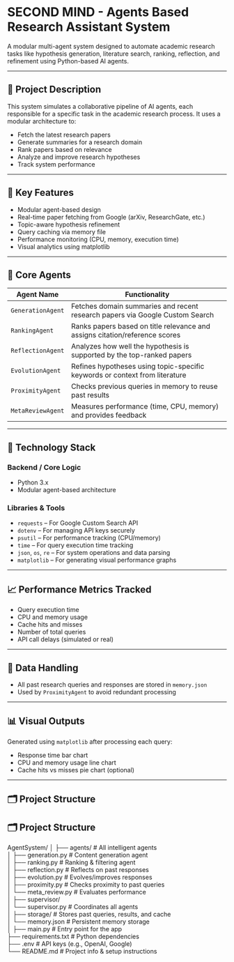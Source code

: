 
# SECOND MIND - Agents Based Research Assistant System

A modular multi-agent system designed to automate academic research tasks like hypothesis generation, literature search, ranking, reflection, and refinement using Python-based AI agents.

---

## 📘 Project Description

This system simulates a collaborative pipeline of AI agents, each responsible for a specific task in the academic research process. It uses a modular architecture to:

- Fetch the latest research papers
- Generate summaries for a research domain
- Rank papers based on relevance
- Analyze and improve research hypotheses
- Track system performance

---

## 🚀 Key Features

- Modular agent-based design
- Real-time paper fetching from Google (arXiv, ResearchGate, etc.)
- Topic-aware hypothesis refinement
- Query caching via memory file
- Performance monitoring (CPU, memory, execution time)
- Visual analytics using matplotlib

---

## 🤖 Core Agents

| Agent Name         | Functionality                                                                 |
|--------------------|--------------------------------------------------------------------------------|
| `GenerationAgent`  | Fetches domain summaries and recent research papers via Google Custom Search  |
| `RankingAgent`     | Ranks papers based on title relevance and assigns citation/reference scores   |
| `ReflectionAgent`  | Analyzes how well the hypothesis is supported by the top-ranked papers         |
| `EvolutionAgent`   | Refines hypotheses using topic-specific keywords or context from literature    |
| `ProximityAgent`   | Checks previous queries in memory to reuse past results                        |
| `MetaReviewAgent`  | Measures performance (time, CPU, memory) and provides feedback                 |

---

## 🧠 Technology Stack

### Backend / Core Logic

- Python 3.x
- Modular agent-based architecture

### Libraries & Tools

- `requests` – For Google Custom Search API
- `dotenv` – For managing API keys securely
- `psutil` – For performance tracking (CPU/memory)
- `time` – For query execution time tracking
- `json`, `os`, `re` – For system operations and data parsing
- `matplotlib` – For generating visual performance graphs

---

## 📈 Performance Metrics Tracked

- Query execution time
- CPU and memory usage
- Cache hits and misses
- Number of total queries
- API call delays (simulated or real)

---

## 💾 Data Handling

- All past research queries and responses are stored in `memory.json`
- Used by `ProximityAgent` to avoid redundant processing

---

## 📊 Visual Outputs

Generated using `matplotlib` after processing each query:

- Response time bar chart
- CPU and memory usage line chart
- Cache hits vs misses pie chart (optional)

---

## 🗂️ Project Structure
## 🗂️ Project Structure

AgentSystem/
│
├── agents/                     # All intelligent agents  
│   ├── generation.py           # Content generation agent  
│   ├── ranking.py              # Ranking & filtering agent  
│   ├── reflection.py           # Reflects on past responses  
│   ├── evolution.py            # Evolves/improves responses  
│   ├── proximity.py            # Checks proximity to past queries  
│   └── meta_review.py          # Evaluates performance  
│
├── supervisor/                 
│   └── supervisor.py           # Coordinates all agents  
│
├── storage/                    # Stores past queries, results, and cache  
│   └── memory.json             # Persistent memory storage  
│
├── main.py                     # Entry point for the app  
├── requirements.txt            # Python dependencies  
├── .env                        # API keys (e.g., OpenAI, Google)  
└── README.md                   # Project info & setup instructions  
